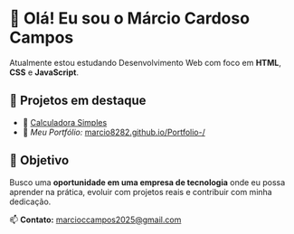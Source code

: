 # 👋 Olá! Eu sou o Márcio Cardoso Campos

Atualmente estou estudando Desenvolvimento Web com foco em **HTML**, **CSS** e **JavaScript**.

## 🚀 Projetos em destaque
- 🔢 [Calculadora Simples](https://marcio8282.github.io/primeiro-projeto/calculadora.html)
- 💼  *Meu Portfólio:* [marcio8282.github.io/Portfolio-/](https://marcio8282.github.io/Portfolio-/)

## 🎯 Objetivo
Busco uma **oportunidade em uma empresa de tecnologia** onde eu possa aprender na prática, evoluir com projetos reais e contribuir com minha dedicação.

📫 **Contato:** marcioccampos2025@gmail.com
